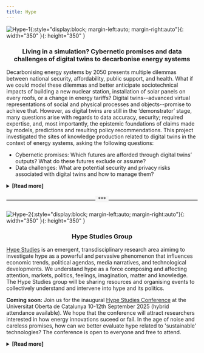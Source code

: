 ```yaml
---
title: Hype
---
```


![Hype-1](assets/img/energy-hype1.gif){:style="display:block; margin-left:auto; margin-right:auto"}{: width="350" }{: height="350" }


<h3> <p style="text-align: center;"> Living in a simulation? Cybernetic promises and data challenges of digital twins to decarbonise energy systems </p> </h3> 

Decarbonising energy systems by 2050 presents multiple dilemmas between national security, affordability, public support, and health. What if we could model these dilemmas and better anticipate sociotechnical impacts of building a new nuclear station, installation of solar panels on every roofs, or a change in energy tariffs? Digital twins--advanced virtual representations of social and physical processes and objects--promise to achieve that. However, as digital twins are still in the ‘demonstrator’ stage, many questions arise with regards to data accuracy, security; required expertise, and, most importantly, the epistemic foundations of claims made by models, predictions and resulting policy recommendations. This project investigated the sites of knowledge production related to digital twins in the context of energy systems, asking the following questions:
<ul>
  <li>Cybernetic promises: Which futures are afforded through digital twins’ outputs? What do these futures exclude or assume?</li>
  <li>Data challenges: What are potential security and privacy risks associated with digital twins and how to manage them?</li>
</ul>

<details>
  <summary><strong>[Read more]</strong></summary>
  <p>
  <p><strong>Main findings:</strong></p>
<p>The analysis reveals that initially hype helped to enrol a broad community of stakeholders through the promises of detailed, real-time modelling, developed in tandem with responsible innovation tools for data scientists. Soon after, this framing brought about disappointment and confusion. With data access emerging as a key challenge, practitioners are re-aligning the agenda towards the creation of the infrastructure for data sharing. However, the debate on the ethics and politics of digital twins stayed with the initial framing of ‘digital twins-as-models’. In other words, the politics of data sharing were concealed. As such, digital twins require sociotechnical analysis beyond the modelling-specific concerns of bias, accuracy or explainability. Energy governance should focus instead on anticipating the reconfiguration of the political and economic relationships enabled by new data sharing infrastructures. Finally, we identify three governance concerns related to data sharing infrastructures in energy: 1) transparent procurement; 2) public engagement in grid upgrades; 3) sustainable financing of public IT projects.</p>
  <br>
<div style="text-align: center; position: relative; margin: 2em 0;">
  <hr style="border: none; border-top: 1px solid #ccc; margin: 0;">
  <span style="position: absolute; top: -0.7em; left: 50%; transform: translateX(-50%); background: #f6f6f6; padding: 0 0.5em;">***</span>
</div>
 <p><strong>Policy Recommendations:</strong></p>
  <br>
  <ul>
  <li><strong>Recommendation 1: </strong>DESNZ or Innovate UK to commission research charting of the interests, business models and powers of future software services: ‘companies are planting their flags. There are a few monopolies that are starting to being or be built or required for the energy system, and people want them because, well, it's a guaranteed return’ (interview quote). Within that, the energy industry ought to learn from the rich literature on theorising platform power dynamics through regulatory capture and empirical cases from other sectors.</li>
<li><strong>Recommendation 2: </strong>The National Digital Twin Programme and Alan Turing Digital Twin Network+ to launch interdisciplinary exchanges workshops on interoperability where energy practitioners, lawyers, economists, political researchers and computer scientists together discuss the implications of various architectures and metadata formats.</li>
<li><strong>Recommendation 3: </strong>Ofgem to move beyond the pilot project as a default mode of R&D, focusing instead on mandating the upgrade of mundane legacy issues, like inconsistencies in data formats across DNOs.</li>
<li><strong>Recommendation 4: </strong>Ofgem and Cabinet office to increase the transparency in public procurement of software to improve public trust in energy digitalisation and avoid controversies like the NHS procuring Palantir to process patient data. </li>
<li><strong>Recommendation 5: </strong>Think tanks and NGOs (e.g. Regen, Citizen Advice Bureau) to revive debate about consumer privacy ahead of the creation of the consumer data consent mechanism. The framing should be a matter of advancing evidence-based deliberation rather than solely informing citizens.</li>
</ul>
<div style="text-align: center; position: relative; margin: 2em 0;">
  <hr style="border: none; border-top: 1px solid #ccc; margin: 0;">
  <span style="position: absolute; top: -0.7em; left: 50%; transform: translateX(-50%); background: #f6f6f6; padding: 0 0.5em;">***</span>
</div>
<p><strong>Project team:</strong> Dr Ola Michalec (Fellow), hosted by Energy Systems Catapult </p>
<div style="text-align: center; position: relative; margin: 2em 0;">
  <hr style="border: none; border-top: 1px solid #ccc; margin: 0;">
  <span style="position: absolute; top: -0.7em; left: 50%; transform: translateX(-50%); background: #f6f6f6; padding: 0 0.5em;">***</span>
</div>
<p><strong>Outputs:</strong></p>
<ul>
  <li><strong>Peer-reviewed journal article:</strong> "Models vs infrastructures? On the role of digital twins’ hype in anticipating the governance of the UK energy industry”. In Environmental Science and Policy (Special Issue on twin transitions). 2025. By Michalec, O. <a href="https://doi.org/10.1016/j.envsci.2025.104041">Full text</a></li>
  <li><strong>Webinar:</strong> "Developing digital twins in the energy industry". In Value in Energy Data, Energy Systems Catapult webinar. 2025. By Michalec, O. <a href="https://www.youtube.com/watch?v=m7YmwzSdXxM&t=2144s&ab_channel=EnergySystemsCatapult">Full video</a></li>
</ul>
<div style="text-align: center; position: relative; margin: 2em 0;">
  <hr style="border: none; border-top: 1px solid #ccc; margin: 0;">
  <span style="position: absolute; top: -0.7em; left: 50%; transform: translateX(-50%); background: #f6f6f6; padding: 0 0.5em;">***</span>
</div>

<html>
  <head>
   <title>Webinar: Developing Digital Twins in the Energy Industry</title>
  </head>
  <body>
    <h1>Developing Digital Twin in the Energy Industry</h1>
<iframe width="560" height="315" src="https://www.youtube.com/embed/m7YmwzSdXxM?si=8A-K8rTlOR-fIygD" title="YouTube video player" frameborder="0" allow="accelerometer; autoplay; clipboard-write; encrypted-media; gyroscope; picture-in-picture; web-share" referrerpolicy="strict-origin-when-cross-origin" allowfullscreen></iframe>
  </body>
</html>

  </p>
  </details>

  <div style="text-align: center; position: relative; margin: 2em 0;">
  <hr style="border: none; border-top: 1px solid #ccc; margin: 0;">
  <span style="position: absolute; top: -0.7em; left: 50%; transform: translateX(-50%); background: #f6f6f6; padding: 0 0.5em;">***</span>
</div>

  ![Hype-2](assets/img/energy-hype2.gif){:style="display:block; margin-left:auto; margin-right:auto"}{: width="350" }{: height="350" }

  <h3> <p style="text-align: center;"> Hype Studies Group </p> </h3> 

[Hype Studies](https://hypestudies.org/) is an emergent, transdisciplinary research area aimimg to investigate hype as a powerful and pervasive phenomenon that influences economic trends, political agendas, media narratives, and technological developments. We understand hype as a force composing and affecting attention, markets, politics, feelings, imagination, matter and knowledge. The Hype Studies group will be sharing resources and organising events to collectively understand and intervene into hype and its politics.

**Coming soon:** Join us for the inaugural [Hype Studies Conference](https://hypestudies.org/conference) at the Universitat Oberta de Catalunya 10-12th September 2025 (hybrid attendance available). We hope that the conference will attract researchers interested in how energy innovations suceed or fail. In the age of noise and careless promises, how can we better evaluate hype related to 'sustainable' technologies? The conference is open to everyone and free to attend.


  <details>
   <summary><strong>[Read more]</strong></summary>
<div style="text-align: center; position: relative; margin: 2em 0;">
  <hr style="border: none; border-top: 1px solid #ccc; margin: 0;">
  <span style="position: absolute; top: -0.7em; left: 50%; transform: translateX(-50%); background: #f6f6f6; padding: 0 0.5em;">***</span>
</div>

  <p><strong>Commissioned artwork</strong></p>
  <br>
 <p>Coming soon!</p>
<div style="text-align: center; position: relative; margin: 2em 0;">
  <hr style="border: none; border-top: 1px solid #ccc; margin: 0;">
  <span style="position: absolute; top: -0.7em; left: 50%; transform: translateX(-50%); background: #f6f6f6; padding: 0 0.5em;">***</span>
</div>
<p><strong>Project team:</strong> Andreu Belsunces Gonçalves, Wenzel Mehnert, Vassilis Galanos, Dani Shanley, Jascha Bareis, Pierre Depaz, Isa Luiten, Ola Michalec </p>
<div style="text-align: center; position: relative; margin: 2em 0;">
  <hr style="border: none; border-top: 1px solid #ccc; margin: 0;">
  <span style="position: absolute; top: -0.7em; left: 50%; transform: translateX(-50%); background: #f6f6f6; padding: 0 0.5em;">***</span>
</div>
<p><strong>Outputs:</strong></p>
<ul>
  <li><strong>Website:</strong> <a href="https://hypestudies.org/">www.hypestudies.org</a></li>
</ul>
  
